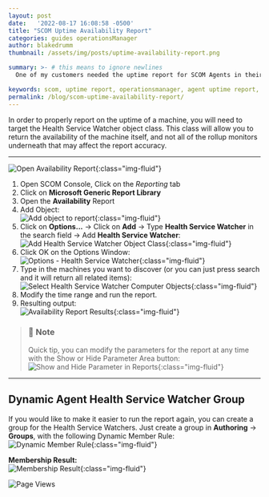 ```yaml
---
layout: post
date:   '2022-08-17 16:08:58 -0500'
title: "SCOM Uptime Availability Report"
categories: guides operationsManager
author: blakedrumm
thumbnail: /assets/img/posts/uptime-availability-report.png

summary: >- # this means to ignore newlines
  One of my customers needed the uptime report for SCOM Agents in their environment. I couldn't find any good guides so I wrote this one.

keywords: scom, uptime report, operationsmanager, agent uptime report, report uptime, scom agent uptime 
permalink: /blog/scom-uptime-availability-report/
---
```

In order to properly report on the uptime of a machine, you will need to target the Health Service Watcher object class. This class will allow you to return the availability of the machine itself, and not all of the rollup monitors underneath that may affect the report accuracy.

---

![Open Availability Report](/assets/img/posts/open-availability-report.png){:class="img-fluid"}

1. Open SCOM Console, Click on the *Reporting* tab
2. Click on **Microsoft Generic Report Library**
3. Open the **Availability** Report
4. Add Object: \
![Add object to report](/assets/img/posts/add-object-report.png){:class="img-fluid"}
5. Click on **Options...** -> Click on **Add** -> Type **Health Service Watcher** in the search field -> Add **Health Service Watcher**: \
![Add Health Service Watcher Object Class](/assets/img/posts/add-object-hsw-class.png){:class="img-fluid"}
6. Click OK on the Options Window: \
![Options - Health Service Watcher](/assets/img/posts/health-service-watcher-options.png){:class="img-fluid"}
7. Type in the machines you want to discover (or you can just press search and it will return all related items): \
![Select Health Service Watcher Computer Objects](/assets/img/posts/select-hsw-agentwatcher-objects.png){:class="img-fluid"}
8. Modify the time range and run the report.
9. Resulting output: \
![Availability Report Results](/assets/img/posts/availability-report-output.png){:class="img-fluid"}

> ### :notebook: Note
> Quick tip, you can modify the parameters for the report at any time with the Show or Hide Parameter Area button: \
> ![Show and Hide Parameter in Reports](/assets/img/posts/show-hide-parameter-area-reporting.png){:class="img-fluid"}

---

## Dynamic Agent Health Service Watcher Group

If you would like to make it easier to run the report again, you can create a group for the Health Service Watchers. Just create a group in **Authoring** -> **Groups**, with the following Dynamic Member Rule: \
![Dynamic Member Rule](/assets/img/posts/scom-agent-hsw-group.png){:class="img-fluid"}

**Membership Result:** \
![Membership Result](/assets/img/posts/all-agent-hsw-objects-group.png){:class="img-fluid"}

![Page Views](https://counter.blakedrumm.com/count/tag.svg?url=blakedrumm.com/blog/scom-uptime-availability-report/)

<!--
## Welcome to GitHub Pages

You can use the [editor on GitHub](https://github.com/blakedrumm/SCOM-Scripts-and-SQL/edit/master/docs/index.md) to maintain and preview the content for your website in Markdown files.

Whenever you commit to this repository, GitHub Pages will run [Jekyll](https://jekyllrb.com/) to rebuild the pages in your site, from the content in your Markdown files.

### Markdown

Markdown is a lightweight and easy-to-use syntax for styling your writing. It includes conventions for

```markdown
Syntax highlighted code block

# Header 1
## Header 2
### Header 3

- Bulleted
- List

1. Numbered
2. List

**Bold** and _Italic_ and `Code` text

[Link](url) and ![Image](src)
```

For more details see [GitHub Flavored Markdown](https://guides.github.com/features/mastering-markdown/).

### Jekyll Themes

Your Pages site will use the layout and styles from the Jekyll theme you have selected in your [repository settings](https://github.com/blakedrumm/SCOM-Scripts-and-SQL/settings/pages). The name of this theme is saved in the Jekyll `_config.yml` configuration file.

### Support or Contact

Having trouble with Pages? Check out our [documentation](https://docs.github.com/categories/github-pages-basics/) or [contact support](https://support.github.com/contact) and we’ll help you sort it out.
-->
